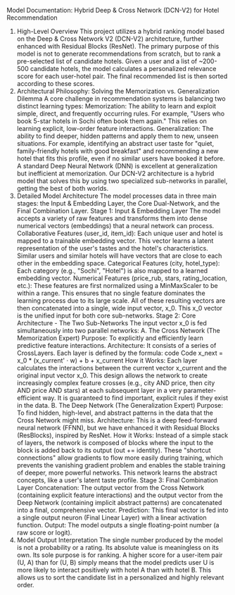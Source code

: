 Model Documentation: Hybrid Deep & Cross Network (DCN-V2) for Hotel Recommendation
1. High-Level Overview
This project utilizes a hybrid ranking model based on the Deep & Cross Network V2 (DCN-V2) architecture, further enhanced with Residual Blocks (ResNet).
The primary purpose of this model is not to generate recommendations from scratch, but to rank a pre-selected list of candidate hotels. Given a user and a list of ~200-500 candidate hotels, the model calculates a personalized relevance score for each user-hotel pair. The final recommended list is then sorted according to these scores.
2. Architectural Philosophy: Solving the Memorization vs. Generalization Dilemma
A core challenge in recommendation systems is balancing two distinct learning types:
Memorization: The ability to learn and exploit simple, direct, and frequently occurring rules. For example, "Users who book 5-star hotels in Sochi often book them again." This relies on learning explicit, low-order feature interactions.
Generalization: The ability to find deeper, hidden patterns and apply them to new, unseen situations. For example, identifying an abstract user taste for "quiet, family-friendly hotels with good breakfast" and recommending a new hotel that fits this profile, even if no similar users have booked it before.
A standard Deep Neural Network (DNN) is excellent at generalization but inefficient at memorization. Our DCN-V2 architecture is a hybrid model that solves this by using two specialized sub-networks in parallel, getting the best of both worlds.
3. Detailed Model Architecture
The model processes data in three main stages: the Input & Embedding Layer, the Core Dual-Network, and the Final Combination Layer.
Stage 1: Input & Embedding Layer
The model accepts a variety of raw features and transforms them into dense numerical vectors (embeddings) that a neural network can process.
Collaborative Features (user_id, item_id): Each unique user and hotel is mapped to a trainable embedding vector. This vector learns a latent representation of the user's tastes and the hotel's characteristics. Similar users and similar hotels will have vectors that are close to each other in the embedding space.
Categorical Features (city, hotel_type): Each category (e.g., "Sochi", "Hotel") is also mapped to a learned embedding vector.
Numerical Features (price_rub, stars, rating_location, etc.): These features are first normalized using a MinMaxScaler to be within a range. This ensures that no single feature dominates the learning process due to its large scale.
All of these resulting vectors are then concatenated into a single, wide input vector, x_0. This x_0 vector is the unified input for both core sub-networks.
Stage 2: Core Architecture - The Two Sub-Networks
The input vector x_0 is fed simultaneously into two parallel networks:
A. The Cross Network (The Memorization Expert)
Purpose: To explicitly and efficiently learn predictive feature interactions.
Architecture: It consists of a series of CrossLayers. Each layer is defined by the formula:
code
Code
x_next = x_0 * (x_current' · w) + b + x_current
How it Works: Each layer calculates the interactions between the current vector x_current and the original input vector x_0. This design allows the network to create increasingly complex feature crosses (e.g., city AND price, then city AND price AND stars) at each subsequent layer in a very parameter-efficient way. It is guaranteed to find important, explicit rules if they exist in the data.
B. The Deep Network (The Generalization Expert)
Purpose: To find hidden, high-level, and abstract patterns in the data that the Cross Network might miss.
Architecture: This is a deep feed-forward neural network (FFNN), but we have enhanced it with Residual Blocks (ResBlocks), inspired by ResNet.
How it Works: Instead of a simple stack of layers, the network is composed of blocks where the input to the block is added back to its output (out += identity). These "shortcut connections" allow gradients to flow more easily during training, which prevents the vanishing gradient problem and enables the stable training of deeper, more powerful networks. This network learns the abstract concepts, like a user's latent taste profile.
Stage 3: Final Combination Layer
Concatenation: The output vector from the Cross Network (containing explicit feature interactions) and the output vector from the Deep Network (containing implicit abstract patterns) are concatenated into a final, comprehensive vector.
Prediction: This final vector is fed into a single output neuron (Final Linear Layer) with a linear activation function.
Output: The model outputs a single floating-point number (a raw score or logit).
4. Model Output Interpretation
The single number produced by the model is not a probability or a rating. Its absolute value is meaningless on its own.
Its sole purpose is for ranking. A higher score for a user-item pair (U, A) than for (U, B) simply means that the model predicts user U is more likely to interact positively with hotel A than with hotel B. This allows us to sort the candidate list in a personalized and highly relevant order.

